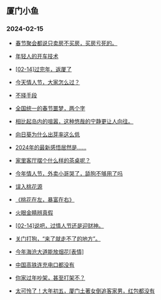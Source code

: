 ## 厦门小鱼 
### 2024-02-15

+ [春节聚会都说只卖房不买房，买房亏死的。](http://bbs.xmfish.com/read-htm-tid-18145931.html)

+ [年轻人的开车技术](http://bbs.xmfish.com/read-htm-tid-18145900.html)

+ [[02-14]过完年，返厦了](http://bbs.xmfish.com/read-htm-tid-18145903.html)

+ [今天情人节，大家怎么过？](http://bbs.xmfish.com/read-htm-tid-18145945.html)

+ [不择手段](http://bbs.xmfish.com/read-htm-tid-18145890.html)

+ [全国统一的春节噩梦，两个字](http://bbs.xmfish.com/read-htm-tid-18145976.html)

+ [相比起岛内的喧嚣，这种悠哉的宁静更让人向往。](http://bbs.xmfish.com/read-htm-tid-18145969.html)

+ [向日葵为什么出芽率这么低](http://bbs.xmfish.com/read-htm-tid-18145905.html)

+ [2024年的最新感悟居然是……](http://bbs.xmfish.com/read-htm-tid-18145941.html)

+ [家里客厅摆个什么样的茶桌呢？](http://bbs.xmfish.com/read-htm-tid-18145952.html)

+ [今年情人节，外卖小哥哭了，舔狗不够用了吗](http://bbs.xmfish.com/read-htm-tid-18146009.html)

+ [误入桃花源](http://bbs.xmfish.com/read-htm-tid-18145936.html)

+ [《桃花在左，暴富在右》](http://bbs.xmfish.com/read-htm-tid-18145968.html)

+ [火眼金睛辨真假](http://bbs.xmfish.com/read-htm-tid-18146024.html)

+ [[02-14]说吧，过情人节还是迎财神。](http://bbs.xmfish.com/read-htm-tid-18146045.html)

+ [关门打狗，“来了就走不了的地方”。](http://bbs.xmfish.com/read-htm-tid-18146057.html)

+ [今年海沧大道能放烟花[表情]](http://bbs.xmfish.com/read-htm-tid-18146034.html)

+ [中国高铁连充电口都没有](http://bbs.xmfish.com/read-htm-tid-18146038.html)

+ [你家过年吵架，甚至打架不？](http://bbs.xmfish.com/read-htm-tid-18146030.html)

+ [太可怜了！大年初五，厦门土著女倒追客家男，红包都没有](http://bbs.xmfish.com/read-htm-tid-18146077.html)

